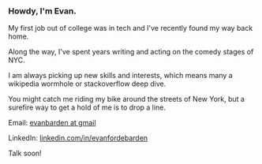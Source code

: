 ### Howdy, I'm Evan.

My first job out of college was in tech and I've recently found my way back home.

Along the way, I've spent years writing and acting on the comedy stages of NYC.

I am always picking up new skills and interests, which means many a wikipedia wormhole or stackoverflow deep dive.

You might catch me riding my bike around the streets of New York, but a surefire way to get a hold of me is to drop a line.

Email: [evanbarden at gmail](mailto:evanbarden@gmail.com)

LinkedIn: [linkedin.com/in/evanfordebarden](https://www.linkedin.com/in/evanfordebarden/)

Talk soon!

<!--
**evanfordebarden/evanfordebarden** is a ✨ _special_ ✨ repository because its `README.md` (this file) appears on your GitHub profile.

Here are some ideas to get you started:

- 🔭 I’m currently working on ...
- 🌱 I’m currently learning ...
- 👯 I’m looking to collaborate on ...
- 🤔 I’m looking for help with ...
- 💬 Ask me about ...
- 📫 How to reach me: ...
- 😄 Pronouns: ...
- ⚡ Fun fact: ...
-->
